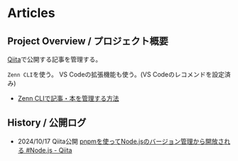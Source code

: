 # Articles

## Project Overview / プロジェクト概要

[Qiita](https://qiita.com/)で公開する記事を管理する。

`Zenn CLI`を使う。 VS Codeの拡張機能も使う。(VS Codeのレコメンドを設定済み)

- [Zenn CLIで記事・本を管理する方法](https://zenn.dev/zenn/articles/zenn-cli-guide)

## History / 公開ログ

- 2024/10/17 Qiita公開  [pnpmを使ってNode.jsのバージョン管理から開放される #Node.js - Qiita](https://qiita.com/jaspis1997/items/314942ec651b251952f0)
